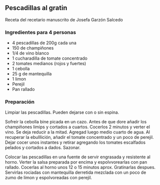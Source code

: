 ## Pescadillas al gratin

Receta del recetario manuscrito de Josefa Garzón Salcedo

### Ingredientes para 4 personas

- 4 pescadillas de 200g cada una
- 150 de champiñones
- 1/4 de vino blanco
- 1 cucharadilla de tomate concentrado
- 2 tomates medianos (rojos y fuertes)
- 1 cebolla
- 25 g de mantequilla
- 1 limon
- Perejil
- Pan rallado

### Preparación

Limpiar las pescadillas. Pueden dejarse con o sin espina.

Sofreir la cebolla bine picada en un cazo.
Antes de que dore añadir los champiñones limips y cortados a cuartos.
Cocerlos 2 minutos y verter el vino.
Se deja reducir a la mitad.
Agregad luego medio cuarto de agua.
Al recuperar la ebulllición, añadir el tomate concentrado y un poco de perejil.
Dejar cocer unos instantes y retirar agregando los tomates escalfados pelados y cortados a dados.
Sazonar.

Colocar las pescadillas en una fuente de servir engrasada y resistente al horno.
Verter la salsa preparada por encima y espolvvorearlas con pan rallado.
Cocerlas al horno unos 12 o 15 minutos aprox.
Gratinarlas despues.
Servirlas rociadas con mantequilla derretida mezclada con un poco de zumo de limon y espolvoreadas con perejil.





